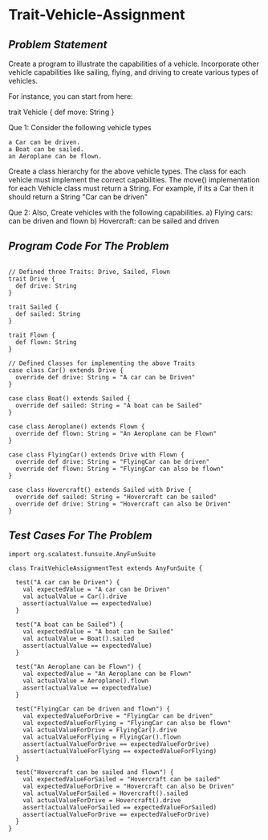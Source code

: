 # Trait-Vehicle-Assignment

## *Problem Statement* 

Create a program to illustrate the capabilities of a vehicle. Incorporate other vehicle capabilities like sailing, flying, and driving to create various types of vehicles.

For instance, you can start from here:

 trait Vehicle {
  def move: String
 }

Que 1: Consider the following vehicle types

    a Car can be driven.
    a Boat can be sailed.
    an Aeroplane can be flown.

Create a class hierarchy for the above vehicle types. The class for each vehicle must implement the correct capabilities. The move() implementation for each Vehicle class must return a String. For example, if its a Car then it should return a String "Car can be driven"

Que 2: Also, Create vehicles with the following capabilities.
a) Flying cars: can be driven and flown
b) Hovercraft: can be sailed and driven


## *Program Code For The Problem*
```

// Defined three Traits: Drive, Sailed, Flown
trait Drive {
  def drive: String
}

trait Sailed {
  def sailed: String
}

trait Flown {
  def flown: String
}

// Defined Classes for implementing the above Traits
case class Car() extends Drive {
  override def drive: String = "A car can be Driven"
}

case class Boat() extends Sailed {
  override def sailed: String = "A boat can be Sailed"
}

case class Aeroplane() extends Flown {
  override def flown: String = "An Aeroplane can be Flown"
}

case class FlyingCar() extends Drive with Flown {
  override def drive: String = "FlyingCar can be driven"
  override def flown: String = "FlyingCar can also be flown"
}

case class Hovercraft() extends Sailed with Drive {
  override def sailed: String = "Hovercraft can be sailed"
  override def drive: String = "Hovercraft can also be Driven"
}
```

## *Test Cases For The Problem*
```
import org.scalatest.funsuite.AnyFunSuite

class TraitVehicleAssignmentTest extends AnyFunSuite {

  test("A car can be Driven") {
    val expectedValue = "A car can be Driven"
    val actualValue = Car().drive
    assert(actualValue == expectedValue)
  }

  test("A boat can be Sailed") {
    val expectedValue = "A boat can be Sailed"
    val actualValue = Boat().sailed
    assert(actualValue == expectedValue)
  }

  test("An Aeroplane can be Flown") {
    val expectedValue = "An Aeroplane can be Flown"
    val actualValue = Aeroplane().flown
    assert(actualValue == expectedValue)
  }

  test("FlyingCar can be driven and flown") {
    val expectedValueForDrive = "FlyingCar can be driven"
    val expectedValueForFlying = "FlyingCar can also be flown"
    val actualValueForDrive = FlyingCar().drive
    val actualValueForFlying = FlyingCar().flown
    assert(actualValueForDrive == expectedValueForDrive)
    assert(actualValueForFlying == expectedValueForFlying)
  }

  test("Hovercraft can be sailed and flown") {
    val expectedValueForSailed = "Hovercraft can be sailed"
    val expectedValueForDrive = "Hovercraft can also be Driven"
    val actualValueForSailed = Hovercraft().sailed
    val actualValueForDrive = Hovercraft().drive
    assert(actualValueForSailed == expectedValueForSailed)
    assert(actualValueForDrive == expectedValueForDrive)
  }
}
```

